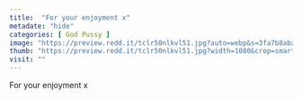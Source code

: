 ```yaml
---
title:  "For your enjoyment x"
metadate: "hide"
categories: [ God Pussy ]
image: "https://preview.redd.it/tclr50nlkvl51.jpg?auto=webp&s=3fa7b8aba19ca8c226106d01a5b7021692263f7f"
thumb: "https://preview.redd.it/tclr50nlkvl51.jpg?width=1080&crop=smart&auto=webp&s=066bdae5fe4d796622b10b5200700d41540a248a"
visit: ""
---
```

For your enjoyment x
